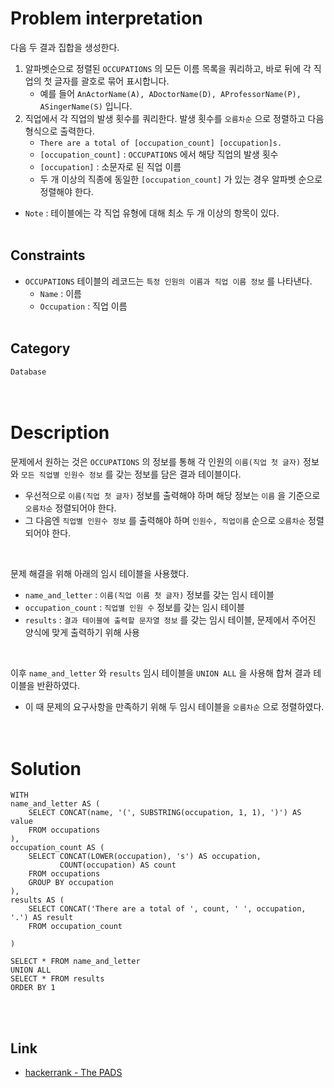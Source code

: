 # Problem interpretation
다음 두 결과 집합을 생성한다.
1. 알파벳순으로 정렬된 `OCCUPATIONS` 의 모든 이름 목록을 쿼리하고, 바로 뒤에 각 직업의 첫 글자를 괄호로 묶어 표시합니다.
    - 예를 들어 `AnActorName(A), ADoctorName(D), AProfessorName(P), ASingerName(S)` 입니다.
2. 직업에서 각 직업의 발생 횟수를 쿼리한다. 발생 횟수를 `오름차순` 으로 정렬하고 다음 형식으로 출력한다.
    - `There are a total of [occupation_count] [occupation]s.`
    - `[occupation_count]` : `OCCUPATIONS` 에서 해당 직업의 발생 횟수
    - `[occupation]` : 소문자로 된 직업 이름
    - 두 개 이상의 직종에 동일한 `[occupation_count]` 가 있는 경우 알파벳 순으로 정렬해야 한다.
- `Note` : 테이블에는 각 직업 유형에 대해 최소 두 개 이상의 항목이 있다.
<br/><br/>

## Constraints
- `OCCUPATIONS` 테이블의 레코드는 `특정 인원의 이름과 직업 이름 정보` 를 나타낸다.
    - `Name` : 이름
    - `Occupation` : 직업 이름
<br/><br/>

## Category
`Database`
<br/><br/><br/>

# Description
문제에서 원하는 것은 `OCCUPATIONS` 의 정보를 통해 각 인원의 `이름(직업 첫 글자)` 정보와 `모든 직업별 인원수 정보` 를 갖는 정보를 담은 결과 테이블이다.
- 우선적으로 `이름(직업 첫 글자)` 정보를 출력해야 하며 해당 정보는 `이름` 을 기준으로 `오름차순` 정렬되어야 한다.
- 그 다음엔 `직업별 인원수 정보` 를 출력해야 하며 `인원수, 직업이름` 순으로 `오름차순` 정렬되어야 한다.
<br/>

문제 해결을 위해 아래의 임시 테이블을 사용했다.
- `name_and_letter` : `이름(직업 이름 첫 글자)` 정보를 갖는 임시 테이블
- `occupation_count` : `직업별 인원 수` 정보를 갖는 임시 테이블
- `results` : `결과 테이블에 출력할 문자열 정보` 를 갖는 임시 테이블, 문제에서 주어진 양식에 맞게 출력하기 위해 사용
<br/>

이후 `name_and_letter` 와 `results` 임시 테이블을 `UNION ALL` 을 사용해 합쳐 결과 테이블을 반환하였다.
- 이 때 문제의 요구사항을 만족하기 위해 두 임시 테이블을 `오름차순` 으로 정렬하였다.
<br/><br/><br/>

# Solution
```mysql
WITH
name_and_letter AS (
    SELECT CONCAT(name, '(', SUBSTRING(occupation, 1, 1), ')') AS value
    FROM occupations
),
occupation_count AS (
    SELECT CONCAT(LOWER(occupation), 's') AS occupation,
           COUNT(occupation) AS count
    FROM occupations
    GROUP BY occupation
),
results AS (
    SELECT CONCAT('There are a total of ', count, ' ', occupation, '.') AS result
    FROM occupation_count
    
)

SELECT * FROM name_and_letter
UNION ALL
SELECT * FROM results
ORDER BY 1
```
<br/><br/>

## Link
- [hackerrank - The PADS](https://www.hackerrank.com/challenges/the-pads/problem?isFullScreen=true)